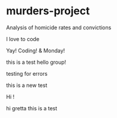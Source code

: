 # murders-project
Analysis of homicide rates and convictions



I love to code

Yay! Coding! & Monday!
 

this is a test
hello group!



testing for errors

this is a new test



Hi !

hi gretta this is a test


